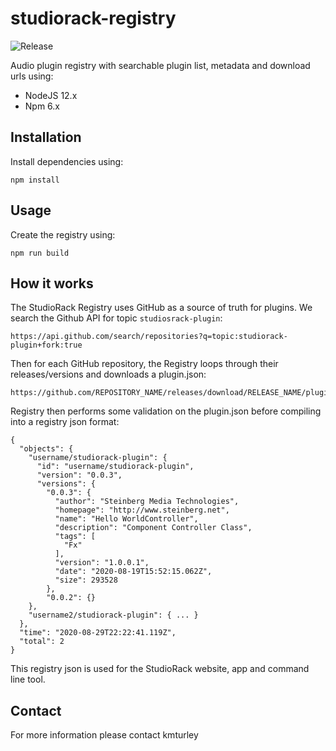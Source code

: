 # studiorack-registry
![Release](https://github.com/studiorack/studiorack-registry/workflows/Release/badge.svg)

Audio plugin registry with searchable plugin list, metadata and download urls using:

* NodeJS 12.x
* Npm 6.x


## Installation

Install dependencies using:

    npm install


## Usage

Create the registry using:

    npm run build


## How it works

The StudioRack Registry uses GitHub as a source of truth for plugins. We search the Github API for topic `studiosrack-plugin`:

    https://api.github.com/search/repositories?q=topic:studiorack-plugin+fork:true

Then for each GitHub repository, the Registry loops through their releases/versions and downloads a plugin.json:

    https://github.com/REPOSITORY_NAME/releases/download/RELEASE_NAME/plugin.json

Registry then performs some validation on the plugin.json before compiling into a registry json format:

    {
      "objects": {
        "username/studiorack-plugin": {
          "id": "username/studiorack-plugin",
          "version": "0.0.3",
          "versions": {
            "0.0.3": {
              "author": "Steinberg Media Technologies",
              "homepage": "http://www.steinberg.net",
              "name": "Hello WorldController",
              "description": "Component Controller Class",
              "tags": [
                "Fx"
              ],
              "version": "1.0.0.1",
              "date": "2020-08-19T15:52:15.062Z",
              "size": 293528
            },
            "0.0.2": {}
        },
        "username2/studiorack-plugin": { ... }
      },
      "time": "2020-08-29T22:22:41.119Z",
      "total": 2
    }

This registry json is used for the StudioRack website, app and command line tool.


## Contact

For more information please contact kmturley
